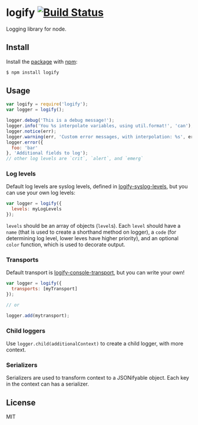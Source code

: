 # logify [![Build Status](https://travis-ci.org/purposeindustries/node-logify.svg)](https://travis-ci.org/purposeindustries/node-logify)

Logging library for node.

## Install

Install the [package](http://npmjs.org/package/logify) with [npm](http://npmjs.org):

```sh
$ npm install logify
```

## Usage

```js
var logify = require('logify');
var logger = logify();

logger.debug('This is a debug message!');
logger.info('You %s interpolate variables, using util.format!', 'can');
logger.notice(err);
logger.warning(err, 'Custom error messages, with interpolation: %s', err.message);
logger.error({
  foo: 'bar'
}, 'Additional fields to log');
// other log levels are `crit`, `alert`, and `emerg`
```

### Log levels

Default log levels are syslog levels, defined in [logify-syslog-levels](https://github.com/purposeindustries/node-logify-syslog-levels), but you can use your own log levels:

```js
var logger = logify({
  levels: myLogLevels
});
```

`levels` should be an array of objects (`level`s).
Each `level` should have a `name` (that is used to create a shorthand method on logger),
a `code` (for determining log level, lower leves have higher priority),
and an optional `color` function, which is used to decorate output.

### Transports

Default transport is [logify-console-transport](https://github.com/purposeindustries/logify-console-transport), but you can write your own!

```js
var logger = logify({
  transports: [myTransport]
});

// or

logger.add(mytransport);
```

### Child loggers

Use `logger.child(additionalContext)` to create a child logger, with more context.

### Serializers

Serializers are used to transform context to a JSONifyable object.
Each key in the context can has a serializer.

## License

MIT
